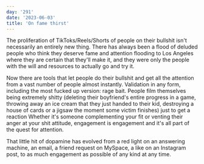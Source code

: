 ```yaml
---
day: '291'
date: '2023-06-03'
title: 'On fame thirst'
---
```


The proliferation of TikToks/Reels/Shorts of people on their bullshit isn't necessarily an entirely new thing. There has always been a flood of deluded people who think they deserve fame and attention flooding to Los Angeles where they are certain that they'll make it, and they were only the people with the will and resources to actually go and try it.

Now there are tools that let people do their bullshit and get all the attention from a vast number of people almost instantly. Validation in any form, including the most fucked up version: rage bait. People film themselves being extremely shitty (deleting their boyfriend's entire progress in a game, throwing away an ice cream that they just handed to their kid, destroying a house of cards or a jigsaw the moment some victim finishes) just to get a reaction Whether it's someone complementing your fit or venting their anger at your shit attitude, engagement is engagement and it's all part of the quest for attention.

That little hit of dopamine has evolved from a red light on an answering machine, an email, a friend request on MySpace, a like on an Instagram post, to as much engagement as possible of any kind at any time.
